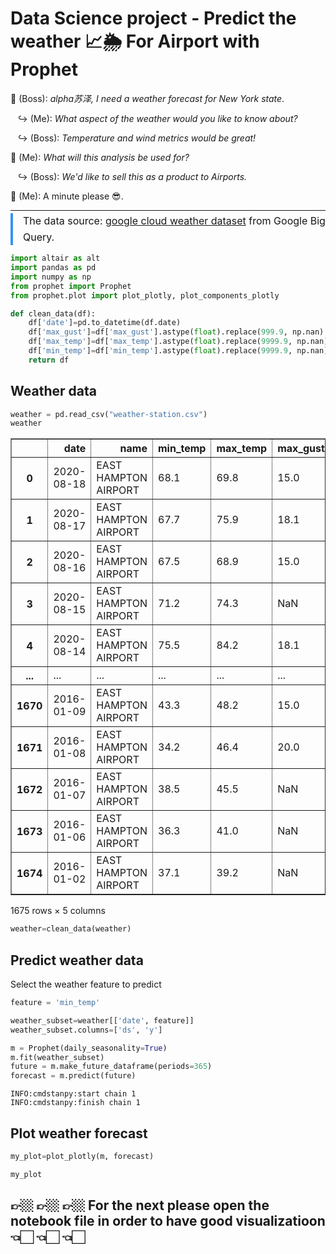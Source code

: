 # Data Science project - Predict the weather 📈🌦 For Airport with Prophet

💬 (Boss): *alpha苏泽, I need a weather forecast for New York state*. 

&nbsp;&nbsp;&nbsp;↪️ (Me): *What aspect of the weather would you like to know about?*

&nbsp;&nbsp;&nbsp;↪️ (Boss): *Temperature and wind metrics would be great!*

💬 (Me): *What will this analysis be used for?*

&nbsp;&nbsp;&nbsp;↪️ (Boss): *We'd like to sell this as a product to Airports.*

💬 (Me): A minute please 😎.

---


<blockquote style='
    font-size: 16px;
    color: #171716;
    border-left: 4px solid #3793EF;
    padding-left: 16px;
    line-height: 1.6;
    margin: -10px 0 0 0px;
'>
The data source: <a href='https://cloud.google.com/bigquery/public-data#sample_tables'>google cloud weather dataset</a> from Google Big Query. 
</blockquote>


```python
import altair as alt
import pandas as pd
import numpy as np
from prophet import Prophet
from prophet.plot import plot_plotly, plot_components_plotly
```


```python
def clean_data(df):
    df['date']=pd.to_datetime(df.date)
    df['max_gust']=df['max_gust'].astype(float).replace(999.9, np.nan) 
    df['max_temp']=df['max_temp'].astype(float).replace(9999.9, np.nan) 
    df['min_temp']=df['min_temp'].astype(float).replace(9999.9, np.nan) 
    return df
```

## Weather data


```python
weather = pd.read_csv("weather-station.csv")
weather
```




<div>
<style scoped>
    .dataframe tbody tr th:only-of-type {
        vertical-align: middle;
    }

    .dataframe tbody tr th {
        vertical-align: top;
    }

    .dataframe thead th {
        text-align: right;
    }
</style>
<table border="1" class="dataframe">
  <thead>
    <tr style="text-align: right;">
      <th></th>
      <th>date</th>
      <th>name</th>
      <th>min_temp</th>
      <th>max_temp</th>
      <th>max_gust</th>
    </tr>
  </thead>
  <tbody>
    <tr>
      <th>0</th>
      <td>2020-08-18</td>
      <td>EAST HAMPTON AIRPORT</td>
      <td>68.1</td>
      <td>69.8</td>
      <td>15.0</td>
    </tr>
    <tr>
      <th>1</th>
      <td>2020-08-17</td>
      <td>EAST HAMPTON AIRPORT</td>
      <td>67.7</td>
      <td>75.9</td>
      <td>18.1</td>
    </tr>
    <tr>
      <th>2</th>
      <td>2020-08-16</td>
      <td>EAST HAMPTON AIRPORT</td>
      <td>67.5</td>
      <td>68.9</td>
      <td>15.0</td>
    </tr>
    <tr>
      <th>3</th>
      <td>2020-08-15</td>
      <td>EAST HAMPTON AIRPORT</td>
      <td>71.2</td>
      <td>74.3</td>
      <td>NaN</td>
    </tr>
    <tr>
      <th>4</th>
      <td>2020-08-14</td>
      <td>EAST HAMPTON AIRPORT</td>
      <td>75.5</td>
      <td>84.2</td>
      <td>18.1</td>
    </tr>
    <tr>
      <th>...</th>
      <td>...</td>
      <td>...</td>
      <td>...</td>
      <td>...</td>
      <td>...</td>
    </tr>
    <tr>
      <th>1670</th>
      <td>2016-01-09</td>
      <td>EAST HAMPTON AIRPORT</td>
      <td>43.3</td>
      <td>48.2</td>
      <td>15.0</td>
    </tr>
    <tr>
      <th>1671</th>
      <td>2016-01-08</td>
      <td>EAST HAMPTON AIRPORT</td>
      <td>34.2</td>
      <td>46.4</td>
      <td>20.0</td>
    </tr>
    <tr>
      <th>1672</th>
      <td>2016-01-07</td>
      <td>EAST HAMPTON AIRPORT</td>
      <td>38.5</td>
      <td>45.5</td>
      <td>NaN</td>
    </tr>
    <tr>
      <th>1673</th>
      <td>2016-01-06</td>
      <td>EAST HAMPTON AIRPORT</td>
      <td>36.3</td>
      <td>41.0</td>
      <td>NaN</td>
    </tr>
    <tr>
      <th>1674</th>
      <td>2016-01-02</td>
      <td>EAST HAMPTON AIRPORT</td>
      <td>37.1</td>
      <td>39.2</td>
      <td>NaN</td>
    </tr>
  </tbody>
</table>
<p>1675 rows × 5 columns</p>
</div>




```python
weather=clean_data(weather)
```

## Predict weather data

Select the weather feature to predict


```python
feature = 'min_temp'
```


```python
weather_subset=weather[['date', feature]]
weather_subset.columns=['ds', 'y']

m = Prophet(daily_seasonality=True)
m.fit(weather_subset)
future = m.make_future_dataframe(periods=365)
forecast = m.predict(future)
```

    INFO:cmdstanpy:start chain 1
    INFO:cmdstanpy:finish chain 1


## Plot weather forecast


```python
my_plot=plot_plotly(m, forecast)

my_plot
```




## 👉🏼  👉🏼  👉🏼 For the next please open the notebook file in order to have good visualizatioon 👈🏻  👈🏻  👈🏻 

```python
